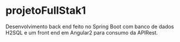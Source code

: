 # projetoFullStak1
 Desenvolvimento back end feito no Spring Boot com banco de dados H2SQL e um front end em Angular2 para consumo da APIRest. 

